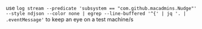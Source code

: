 use `log stream --predicate 'subsystem == "com.github.macadmins.Nudge"' --style ndjson --color none | egrep --line-buffered '^{' | jq '. | .eventMessage'` to keep an eye on a test machine/s
